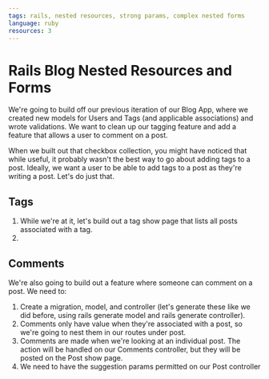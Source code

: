 ```yaml
---
tags: rails, nested resources, strong params, complex nested forms
language: ruby
resources: 3
---
```


# Rails Blog Nested Resources and Forms

We're going to build off our previous iteration of our Blog App, where we created new models for Users and Tags (and applicable associations) and wrote validations. We want to clean up our tagging feature and add a feature that allows a user to comment on a post.

When we built out that checkbox collection, you might have noticed that while useful, it probably wasn't the best way to go about adding tags to a post. Ideally, we want a user to be able to add tags to a post as they're writing a post. Let's do just that.

## Tags

1. While we're at it, let's build out a tag show page that lists all posts associated with a tag.
2. 

## Comments

We're also going to build out a feature where someone can comment on a post. We need to:

1. Create a migration, model, and controller (let's generate these like we did before, using rails generate model and rails generate controller).
2. Comments only have value when they're associated with a post, so we're going to nest them in our routes under post.
3. Comments are made when we're looking at an individual post. The action will be handled on our Comments controller, but they will be posted on the Post show page.
4. We need to have the suggestion params permitted on our Post controller